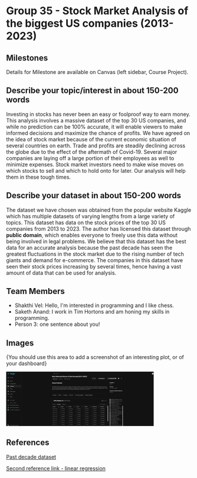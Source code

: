 # Group 35 - Stock Market Analysis of the biggest US companies (2013-2023)

## Milestones

Details for Milestone are available on Canvas (left sidebar, Course Project).

## Describe your topic/interest in about 150-200 words

Investing in stocks has never been an easy or foolproof way to earn money. This analysis involves a massive dataset of the top 30 US companies, and while no prediction can be 100% accurate, it will enable viewers to make informed decisions and maximize the chance of profits. We have agreed on the idea of stock market because of the current economic situation of several countries on earth. Trade and profits are steadily declining across the globe due to the effect of the aftermath of Covid-19. Several major companies are laying off a large portion of their employees as well to minimize expenses. Stock market investors need to make wise moves on which stocks to sell and which to hold onto for later. Our analysis will help them in these tough times.

## Describe your dataset in about 150-200 words

The dataset we have chosen was obtained from the popular website Kaggle which has multiple datasets of varying lengths from a large variety of topics. This dataset has data on the stock prices of the top 30 US companies from 2013 to 2023. The author has licensed this dataset through **public domain**, which enables everyone to freely use this data without being involved in legal problems. We believe that this dataset has the best data for an accurate analysis because the past decade has seen the greatest fluctuations in the stock market due to the rising number of tech giants and demand for e-commerce. The companies in this dataset have seen their stock prices increasing by several times, hence having a vast amount of data that can be used for analysis.

## Team Members

- Shakthi Vel: Hello, I'm interested in programming and I like chess.
- Saketh Anand: I work in Tim Hortons and am honing my skills in programming.
- Person 3: one sentence about you!

## Images

{You should use this area to add a screenshot of an interesting plot, or of your dashboard}

<img src ="images/Kaggle.png" width="400px" length="300px">

## References

[Past decade dataset](https://www.kaggle.com/datasets/kane6543/most-watched-stocks-of-past-decade20132023?select=AAPL%28Apple%29.csv)

[Second reference link - linear regression](https://www.kaggle.com/code/kane6543/stock-prediction-linear-regression-moving-avg)


